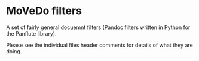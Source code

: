 <!--
SPDX-FileCopyrightText: 2021 Robin Vobruba <hoijui.quaero@gmail.com>

SPDX-License-Identifier: CC0-1.0
-->

# MoVeDo filters

A set of fairly general docuemnt filters (Pandoc filters written in Python for the Panflute library).

Please see the individual files header comments for details of what they are doing.

